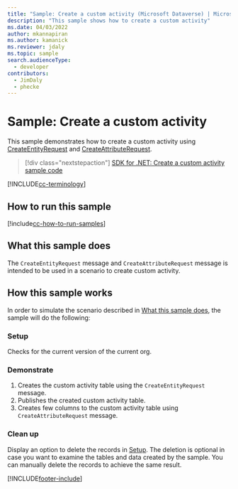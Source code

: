 ```yaml
---
title: "Sample: Create a custom activity (Microsoft Dataverse) | Microsoft Docs" 
description: "This sample shows how to create a custom activity" 
ms.date: 04/03/2022
author: mkannapiran
ms.author: kamanick
ms.reviewer: jdaly
ms.topic: sample
search.audienceType:
  - developer
contributors:
  - JimDaly
  - phecke
---
```


# Sample: Create a custom activity

This sample demonstrates how to create a custom activity using [CreateEntityRequest](/dotnet/api/microsoft.xrm.sdk.messages.createentityrequest) and [CreateAttributeRequest](/dotnet/api/microsoft.xrm.sdk.messages.createattributerequest).

> [!div class="nextstepaction"]
> [SDK for .NET: Create a custom activity sample code](https://github.com/microsoft/PowerApps-Samples/tree/master/dataverse/orgsvc/CSharp/CustomActivity)

[!INCLUDE[cc-terminology](../../includes/cc-terminology.md)]

## How to run this sample

[!include[cc-how-to-run-samples](../../includes/cc-how-to-run-samples.md)]

## What this sample does

The `CreateEntityRequest` message and `CreateAttributeRequest` message is intended to be used in a scenario to create custom activity.

## How this sample works

In order to simulate the scenario described in [What this sample does](#what-this-sample-does), the sample will do the following:

### Setup

Checks for the current version of the current org.

### Demonstrate

1. Creates the custom activity table using the `CreateEntityRequest` message.
2. Publishes the created custom activity table.
3. Creates few columns to the custom activity table using `CreateAttributeRequest` message.

### Clean up

Display an option to delete the records in [Setup](#setup). The deletion is optional in case you want to examine the tables and data created by the sample. You can manually delete the records to achieve the same result.

[!INCLUDE[footer-include](../../../../includes/footer-banner.md)]
